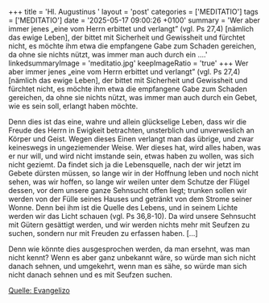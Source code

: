 +++
title = 'Hl. Augustinus  '
layout = 'post'
categories = ['MEDITATIO']
tags = ['MEDITATIO']
date = '2025-05-17 09:00:26 +0100'
summary = 'Wer aber immer jenes „eine vom Herrn erbittet und verlangt” (vgl. Ps 27,4) [nämlich das ewige Leben], der bittet mit Sicherheit und Gewissheit und fürchtet nicht, es möchte ihm etwa die empfangene Gabe zum Schaden gereichen, da ohne sie nichts nützt, was immer man auch durch ein ....'
linkedsummaryImage = 'meditatio.jpg'
keepImageRatio = 'true'
+++
Wer aber immer jenes „eine vom Herrn erbittet und verlangt” (vgl. Ps 27,4) [nämlich das ewige Leben], der bittet mit Sicherheit und Gewissheit und fürchtet nicht, es möchte ihm etwa die empfangene Gabe zum Schaden gereichen, da ohne sie nichts nützt, was immer man auch durch ein Gebet, wie es sein soll, erlangt haben möchte.<!--more-->
 
Denn dies ist das eine, wahre und allein glückselige Leben, dass wir die Freude des Herrn in Ewigkeit betrachten, unsterblich und unverweslich an Körper und Geist. Wegen dieses Einen verlangt man das übrige, und zwar keineswegs in ungeziemender Weise. Wer dieses hat, wird alles haben, was er nur will, und wird nicht imstande sein, etwas haben zu wollen, was sich nicht geziemt. Da findet sich ja die Lebensquelle, nach der wir jetzt im Gebete dürsten müssen, so lange wir in der Hoffnung leben und noch nicht sehen, was wir hoffen, so lange wir weilen unter dem Schutze der Flügel dessen, vor dem unsere ganze Sehnsucht offen liegt; trunken sollen wir werden von der Fülle seines Hauses und getränkt von dem Strome seiner Wonne. Denn bei ihm ist die Quelle des Lebens, und in seinem Lichte werden wir das Licht schauen (vgl. Ps 36,8-10). Da wird unsere Sehnsucht mit Gütern gesättigt werden, und wir werden nichts mehr mit Seufzen zu suchen, sondern nur mit Freuden zu erfassen haben. […]
 
Denn wie könnte dies ausgesprochen werden, da man ersehnt, was man nicht kennt? Wenn es aber ganz unbekannt wäre, so würde man sich nicht danach sehnen, und umgekehrt, wenn man es sähe, so würde man sich nicht danach sehnen und es mit Seufzen suchen.


[Quelle: Evangelizo](https://evangeliumtagfuertag.org/DE/gospel)
